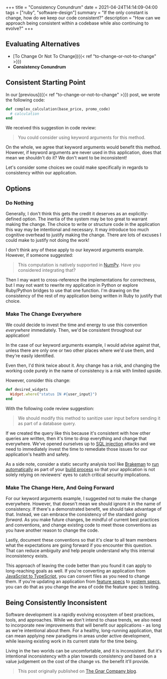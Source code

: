 +++
title = "Consistency Conundrum"
date = 2021-04-24T14:14:09-04:00
tags = ["ruby", "software-design"]
summary = "If the only constant is change, how do we keep our code consistent?"
description = "How can we approach being consistent within a codebase while also continuing to evolve?"
+++

## Evaluating Alternatives

- [To Change Or Not To Change]({{< ref "to-change-or-not-to-change" >}})
- **Consistency Conundrum**

## Consistent Starting Point

In our [previous]({{< ref "to-change-or-not-to-change" >}}) post, we wrote the following
code:

```ruby
def complex_calculation(base_price, promo_code)
  # calculation
end
```

We received this suggestion in code review:

> You could consider using keyword arguments for this method.

On the whole, we agree that keyword arguments would benefit this method.
However, if keyword arguments are never used in this application, does that mean
we shouldn't do it? We don't want to be inconsistent!

Let's consider some choices we could make specifically in regards to consistency
within our application.

## Options

### Do Nothing

Generally, I don't think this gets the credit it deserves as an
explicitly-defined option. The inertia of the system may be too great to warrant
making the change. The choice to write or structure code in the application this
way may be intentional and necessary. It may introduce too much cognitive
overhead to justify making the change. There are lots of excuses I could make to
justify not doing the work!

I don't think any of these apply to our keyword arguments example. However, if
someone suggested:

> This computation is natively supported in [NumPy](https://numpy.org/). Have
> you considered integrating that?

Then I may want to cross-reference the implementations for correctness, but I
may not want to rewrite my application in Python or explore Ruby/Python bridges
to use that one function. I'm drawing on the consistency of the rest of my
application being written in Ruby to justify that choice.

### Make The Change Everywhere

We could decide to invest the time and energy to use this convention
_everywhere_ immediately. Then, we'd be consistent throughout our application!

In the case of our keyword arguments example, I would advise against that,
unless there are only one or two other places where we'd use them, and they're
easily identified.

Even then, I'd think twice about it. Any change has a risk, and changing the
working code purely in the name of consistency is a risk with limited upside.

However, consider this change:

```ruby
def desired_widgets
  Widget.where("status IN #{user_input}")
end
```

With the following code review suggestion:

> We should modify this method to sanitize user input before sending it as part
> of a database query.

If we created the query like this because it's consistent with how other
queries are written, then it's time to drop everything and change that everywhere.
We've opened ourselves up to [SQL injection](https://owasp.org/www-community/attacks/SQL_Injection)
attacks and we need to immediately invest the time to remediate those issues for
our application's health and safety.

As a side note, consider a static security analysis tool like
[Brakeman](https://brakemanscanner.org/) to [run automatically](https://github.com/TheGnarCo/gnarails/blob/fe72e5fe74455400088d89f7af2a2d9bf1899d26/templates/bin/brakeman)
as part of your [build process](https://github.com/TheGnarCo/gnarails/blob/fe72e5fe74455400088d89f7af2a2d9bf1899d26/templates/.circleci/config.yml#L49-L51)
so that your application is not solely relying on reviewers' eyes to catch
critical security implications.

### Make The Change Here, And Going Forward

For our keyword arguments example, I suggested not to make the change
everywhere. However, that doesn't mean we should ignore it in the name of
consistency. If there's a demonstrated benefit, we should take advantage of
that. Instead, we can embrace the consistency of the standard _going forward_.
As you make future changes, be mindful of current best practices and
conventions, and change existing code to meet those conventions as you have
another reason to change the code.

Lastly, document these conventions so that it's clear to all team members what
the expectations are going forward if you encounter this question. That can
reduce ambiguity and help people understand why this internal inconsistency exists.

This approach of leaving the code better than you found it can apply
to long-reaching goals as well. If you're converting an application from
[JavaScript to TypeScript](https://www.typescriptlang.org/docs/handbook/migrating-from-javascript.html),
you can convert files as you need to change them. If
you're updating an application from [feature specs](https://relishapp.com/rspec/rspec-rails/docs/feature-specs/feature-spec)
to [system specs](https://relishapp.com/rspec/rspec-rails/docs/system-specs/system-spec),
you can do that as you change the area of code the feature spec is testing.

## Being Consistently Inconsistent

Software development is a rapidly evolving ecosystem of best practices, tools,
and approaches. While we don't intend to chase trends, we also need to
incorporate new improvements that will benefit our applications - as long as
we're intentional about them. For a healthy, long-running application, that
can mean applying new paradigms in areas under active development, while leaving
existing work in its current state for the time being.

Living in the two worlds can be uncomfortable, and it is inconsistent. But it's
intentional inconsistency with a plan towards consistency and based on a value
judgement on the cost of the change vs. the benefit it'll provide.

> This post originally published on [The Gnar Company blog](https://blog.thegnar.co/consistency-conundrum).
